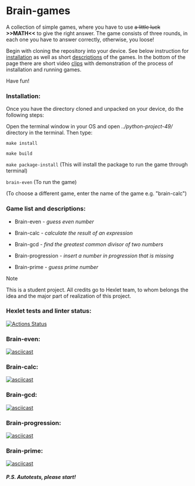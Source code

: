 # Brain-games
A collection of simple games, where you have to use ~~a little luck~~ **>>MATH<<** to give the right answer. The game consists of three rounds, in each one you have to answer correctly, otherwise, you loose!

Begin with cloning the repository into your device. See below instruction for [installation](#installation) as well as short [descriptions](#game-list-and-descriptions) of the games. In the bottom of the page there are short video [clips](#brain-even) with demonstration of the process of installation and running games.

Have fun!

### Installation:
Once you have the directory cloned and unpacked on your device, do the following steps:

Open the terminal window in your OS and open *../python-project-49/* directory in the terminal. Then type:

`make install`

`make build`

`make package-install` (This will install the package to run the game through terminal)

`brain-even` (To run the game) 

(To choose a different game, enter the name of the game e.g. "brain-calc")

### Game list and descriptions:
- Brain-even - *guess even number*

- Brain-calc - *calculate the result of an expression*

- Brain-gcd - *find the greatest common divisor of two numbers*

- Brain-progression - *insert a number in progression that is missing*

- Brain-prime - *guess prime number*
>[!NOTE]
>This is a student project. All credits go to Hexlet team, to whom belongs the idea and the major part of realization of this project.

### Hexlet tests and linter status:
[![Actions Status](https://github.com/zabulyaka/python-project-49/actions/workflows/hexlet-check.yml/badge.svg)](https://github.com/zabulyaka/python-project-49/actions)
### Brain-even:
[![asciicast](https://asciinema.org/a/OV7ZIWigp3d05784DefAXFkY6.svg)](https://asciinema.org/a/OV7ZIWigp3d05784DefAXFkY6)
### Brain-calc:
[![asciicast](https://asciinema.org/a/nPAL5iexYnDmM9gK42Sc54q9M.svg)](https://asciinema.org/a/nPAL5iexYnDmM9gK42Sc54q9M)
### Brain-gcd:
[![asciicast](https://asciinema.org/a/5d6tAILnRTixs6fP36v7T9Fw4.svg)](https://asciinema.org/a/5d6tAILnRTixs6fP36v7T9Fw4)
### Brain-progression:
[![asciicast](https://asciinema.org/a/8cJMaWBEOtLKmVYS9ySMdOOi1.svg)](https://asciinema.org/a/8cJMaWBEOtLKmVYS9ySMdOOi1)
### Brain-prime:
[![asciicast](https://asciinema.org/a/NTQRG9kvNJ75SayPjlSodkFqr.svg)](https://asciinema.org/a/NTQRG9kvNJ75SayPjlSodkFqr)
##### P.S. Autotests, please start!

